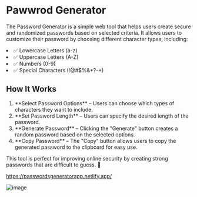 # Pawwrod Generator

The Password Generator is a simple web tool that helps users create secure and randomized passwords based on selected criteria. It allows users to customize their password by choosing different character types, including:

<li>✅ Lowercase Letters (a-z)</li>
<li>✅ Uppercase Letters (A-Z)</li>
<li>✅ Numbers (0-9)</li>
<li>✅ Special Characters (!@#$%&*?-+)</li>

<h2>How It Works</h2>
  <ol>
<li>**Select Password Options** – Users can choose which types of characters they want to include.</li>
<li>**Set Password Length** – Users can specify the desired length of the password.</li>
<li>**Generate Password** – Clicking the "Generate" button creates a random password based on the selected options.</li>
<li>**Copy Password** – The "Copy" button allows users to copy the generated password to the clipboard for easy use.</li>
</ol>

This tool is perfect for improving online security by creating strong passwords that are difficult to guess. 🚀

https://passwordsgeneratorapp.netlify.app/

![image](https://github.com/user-attachments/assets/abbccec2-a872-4fdd-b872-c13631c3be45)
